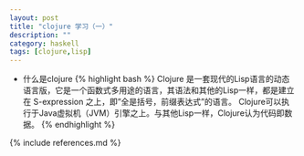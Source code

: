 ```yaml
---
layout: post
title: "clojure 学习（一）"
description: ""
category: haskell
tags: [clojure,lisp]
---
```


* 什么是clojure
  {% highlight bash %}
  Clojure 是一套现代的Lisp语言的动态语言版，它是一个函数式多用途的语言，其语法和其他的Lisp一样，都是建立在 S-expression 之上，即”全是括号，前缀表达式”的语言。
  Clojure可以执行于Java虚拟机（JVM）引擎之上。与其他Lisp一样，Clojure认为代码即数据。
  {% endhighlight %}



{% include references.md %}
